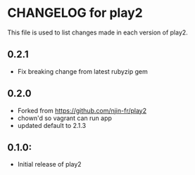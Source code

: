 # CHANGELOG for play2

This file is used to list changes made in each version of play2.

## 0.2.1

* Fix breaking change from latest rubyzip gem

## 0.2.0

* Forked from https://github.com/njin-fr/play2
* chown'd so vagrant can run app
* updated default to 2.1.3

## 0.1.0:

* Initial release of play2
